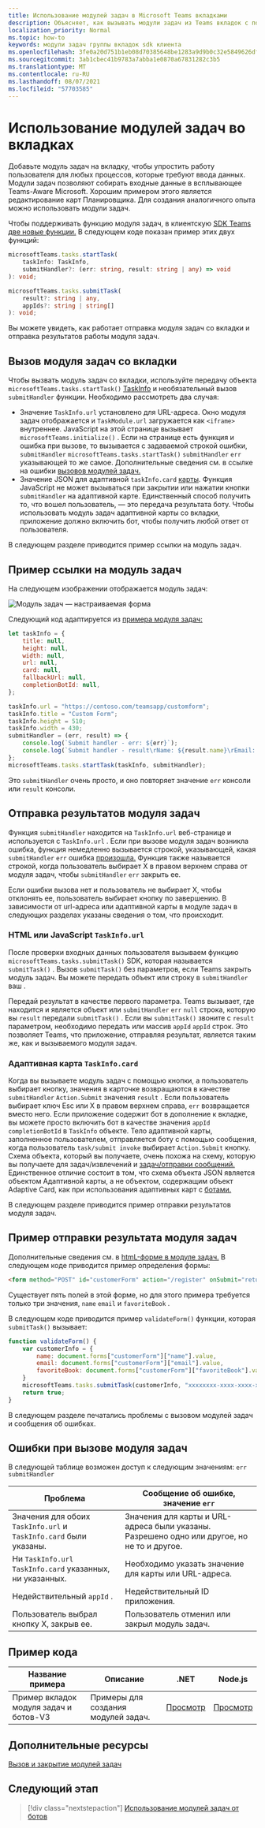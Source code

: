 ```yaml
---
title: Использование модулей задач в Microsoft Teams вкладками
description: Объясняет, как вызывать модули задач из Teams вкладок с помощью Microsoft Teams SDK клиента.
localization_priority: Normal
ms.topic: how-to
keywords: модули задач группы вкладок sdk клиента
ms.openlocfilehash: 3fe0a20d751b1eb08d70385648be1283a9d9b0c32e5849626df4abd36ba5bdce
ms.sourcegitcommit: 3ab1cbec41b9783a7abba1e0870a67831282c3b5
ms.translationtype: MT
ms.contentlocale: ru-RU
ms.lasthandoff: 08/07/2021
ms.locfileid: "57703585"
---
```

# <a name="use-task-modules-in-tabs"></a>Использование модулей задач во вкладках

Добавьте модуль задач на вкладку, чтобы упростить работу пользователя для любых процессов, которые требуют ввода данных. Модули задач позволяют собирать входные данные в всплывающее Teams-Aware Microsoft. Хорошим примером этого является редактирование карт Планировщика. Для создания аналогичного опыта можно использовать модули задач.

Чтобы поддерживать функцию модуля задач, в клиентскую [SDK Teams две новые функции.](/javascript/api/overview/msteams-client) В следующем коде показан пример этих двух функций:

```typescript
microsoftTeams.tasks.startTask(
    taskInfo: TaskInfo,
    submitHandler?: (err: string, result: string | any) => void
): void;

microsoftTeams.tasks.submitTask(
    result?: string | any,
    appIds?: string | string[]
): void;
```

Вы можете увидеть, как работает отправка модуля задач со вкладки и отправка результатов работы модуля задач.

## <a name="invoke-a-task-module-from-a-tab"></a>Вызов модуля задач со вкладки

Чтобы вызвать модуль задач со вкладки, используйте передачу объекта `microsoftTeams.tasks.startTask()` [TaskInfo](~/task-modules-and-cards/task-modules/invoking-task-modules.md#the-taskinfo-object) и необязательный вызов `submitHandler` функции. Необходимо рассмотреть два случая:

* Значение `TaskInfo.url` установлено для URL-адреса. Окно модуля задач отображается и `TaskModule.url` загружается как `<iframe>` внутреннее. JavaScript на этой странице вызывает `microsoftTeams.initialize()` . Если на странице есть функция и ошибка при вызове, то вызывается с задаваемой строкой ошибки, `submitHandler` `microsoftTeams.tasks.startTask()` `submitHandler` `err` указывающей то же самое. Дополнительные сведения см. в ссылке на ошибки [вызовов модулей задач.](#task-module-invocation-errors)
* Значение JSON для адаптивной `taskInfo.card` [карты](~/task-modules-and-cards/task-modules/invoking-task-modules.md#adaptive-card-or-adaptive-card-bot-card-attachment). Функция JavaScript не может вызываться при закрытии или нажатии кнопки `submitHandler` на адаптивной карте. Единственный способ получить то, что вошел пользователь, — это передача результата боту. Чтобы использовать модуль задач адаптивной карты со вкладки, приложение должно включить бот, чтобы получить любой ответ от пользователя.

В следующем разделе приводится пример ссылки на модуль задач.

## <a name="example-of-invoking-a-task-module"></a>Пример ссылки на модуль задач

На следующем изображении отображается модуль задач:

![Модуль задач — настраиваемая форма](~/assets/images/task-module/task-module-custom-form.png)

Следующий код адаптируется из [примера модуля задач:](~/task-modules-and-cards/task-modules/invoking-task-modules.md#code-sample)

```javascript
let taskInfo = {
    title: null,
    height: null,
    width: null,
    url: null,
    card: null,
    fallbackUrl: null,
    completionBotId: null,
};

taskInfo.url = "https://contoso.com/teamsapp/customform";
taskInfo.title = "Custom Form";
taskInfo.height = 510;
taskInfo.width = 430;
submitHandler = (err, result) => {
    console.log(`Submit handler - err: ${err}`);
    console.log(`Submit handler - result\rName: ${result.name}\rEmail: ${result.email}\rFavorite book: ${result.favoriteBook}`);
};
microsoftTeams.tasks.startTask(taskInfo, submitHandler);
```

Это `submitHandler` очень просто, и оно повторяет значение `err` консоли или `result` консоли.

## <a name="submit-the-result-of-a-task-module"></a>Отправка результатов модуля задач

Функция `submitHandler` находится на `TaskInfo.url` веб-странице и используется с `TaskInfo.url` . Если при вызове модуля задач возникла ошибка, функция немедленно вызывается строкой, указывающей, какая `submitHandler` `err` ошибка [произошла.](#task-module-invocation-errors) Функция также называется строкой, когда пользователь выбирает X в правом верхнем справа от модуля задач, чтобы `submitHandler` `err` закрыть ее.

Если ошибки вызова нет и пользователь не выбирает X, чтобы отклонять ее, пользователь выбирает кнопку по завершению. В зависимости от url-адреса или адаптивной карты в модуле задач в следующих разделах указаны сведения о том, что происходит.

### <a name="html-or-javascript-taskinfourl"></a>HTML или JavaScript `TaskInfo.url`

После проверки входных данных пользователя вызываем функцию `microsoftTeams.tasks.submitTask()` SDK, которая называется `submitTask()` . Вызов `submitTask()` без параметров, если Teams закрыть модуль задач. Вы можете передать объект или строку в `submitHandler` ваш .

Передай результат в качестве первого параметра. Teams вызывает, где находится и является объект или `submitHandler` `err` `null` строка, которую вы `result` передали `submitTask()` . Если вы `submitTask()` звоните с `result` параметром, необходимо передать или массив `appId` `appId` строк. Это позволяет Teams, что приложение, отправляя результат, является таким же, как и вызываемого модуля задач.

### <a name="adaptive-card-taskinfocard"></a>Адаптивная карта `TaskInfo.card`

Когда вы вызываете модуль задач с помощью кнопки, а пользователь выбирает кнопку, значения в карточке возвращаются в качестве `submitHandler` `Action.Submit` значения `result` . Если пользователь выбирает ключ Esc или X в правом верхнем справа, `err` возвращается вместо него. Если приложение содержит бот в дополнение к вкладке, вы можете просто включить бот в качестве значения `appId` `completionBotId` в `TaskInfo` объекте. Тело адаптивной карты, заполненное пользователем, отправляется боту с помощью сообщения, когда пользователь `task/submit invoke` выбирает `Action.Submit` кнопку. Схема объекта, который вы получаете, очень похожа на схему, которую вы получаете для задач/извлечений и [задач/отправки сообщений.](~/task-modules-and-cards/task-modules/task-modules-bots.md#payload-of-taskfetch-and-tasksubmit-messages) Единственное отличие состоит в том, что схема объекта JSON является объектом Адаптивной карты, а не объектом, содержащим объект Adaptive Card, как при использования адаптивных карт с [ботами.](~/task-modules-and-cards/task-modules/task-modules-bots.md#payload-of-taskfetch-and-tasksubmit-messages)

В следующем разделе приводится пример отправки результатов модуля задач.

## <a name="example-of-submitting-the-result-of-a-task-module"></a>Пример отправки результата модуля задач

Дополнительные сведения см. в [htmL-форме в модуле задач.](#example-of-invoking-a-task-module) В следующем коде приводится пример определения формы:

```html
<form method="POST" id="customerForm" action="/register" onSubmit="return validateForm()">
```

Существует пять полей в этой форме, но для этого примера требуется только три значения, `name` `email` и `favoriteBook` .

В следующем коде приводится пример `validateForm()` функции, которая `submitTask()` вызывает:

```javascript
function validateForm() {
    var customerInfo = {
        name: document.forms["customerForm"]["name"].value,
        email: document.forms["customerForm"]["email"].value,
        favoriteBook: document.forms["customerForm"]["favoriteBook"].value
    }
    microsoftTeams.tasks.submitTask(customerInfo, "xxxxxxxx-xxxx-xxxx-xxxx-xxxxxxxxxxxx");
    return true;
}
```

В следующем разделе печатались проблемы с вызовом модулей задач и сообщения об ошибках.

## <a name="task-module-invocation-errors"></a>Ошибки при вызове модуля задач

В следующей таблице возможен доступ к следующим значениям: `err` `submitHandler`

| Проблема | Сообщение об ошибке, значение `err` |
| ------- | ------------------------------ |
| Значения для обоих `TaskInfo.url` и `TaskInfo.card` были указаны. | Значения для карты и URL-адреса были указаны. Разрешено одно или другое, но не то и другое. |
| Ни `TaskInfo.url` `TaskInfo.card` указанных, ни указанных. | Необходимо указать значение для карты или URL-адреса. |
| Недействительный `appId` . | Недействительный ID приложения. |
| Пользователь выбрал кнопку X, закрыв ее. | Пользователь отменил или закрыл модуль задач. |

## <a name="code-sample"></a>Пример кода

|Название примера | Описание | .NET | Node.js|
|----------------|-----------------|--------------|----------------|
|Пример вкладок модуля задач и ботов-V3 | Примеры для создания модулей задач. |[Просмотр](https://github.com/OfficeDev/Microsoft-Teams-Samples/tree/main/samples/app-task-module/csharp)|[Просмотр](https://github.com/OfficeDev/Microsoft-Teams-Samples/tree/main/samples/app-task-module/nodejs)| 

## <a name="see-also"></a>Дополнительные ресурсы

[Вызов и закрытие модулей задач](~/task-modules-and-cards/task-modules/invoking-task-modules.md)

## <a name="next-step"></a>Следующий этап

> [!div class="nextstepaction"]
> [Использование модулей задач от ботов](~/task-modules-and-cards/task-modules/task-modules-bots.md)
